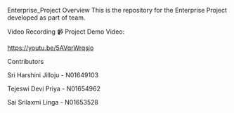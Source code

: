 Enterprise_Project
Overview
This is the repository for the Enterprise Project developed as part of team. 

Video Recording
📹 Project Demo Video:

https://youtu.be/5AVqrWrqsjo

Contributors

Sri Harshini Jilloju - N01649103

Tejeswi Devi Priya - N01654962

Sai Srilaxmi Linga - N01653528

